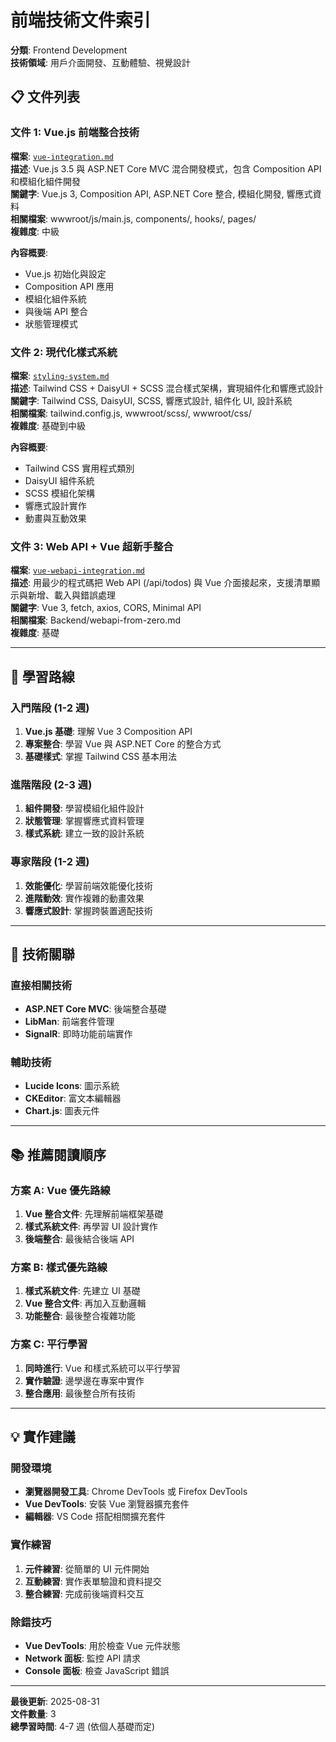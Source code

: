 # 前端技術文件索引

**分類**: Frontend Development  
**技術領域**: 用戶介面開發、互動體驗、視覺設計  

## 📋 文件列表

### 文件 1: Vue.js 前端整合技術
**檔案**: [`vue-integration.md`](./vue-integration.md)  
**描述**: Vue.js 3.5 與 ASP.NET Core MVC 混合開發模式，包含 Composition API 和模組化組件開發  
**關鍵字**: Vue.js 3, Composition API, ASP.NET Core 整合, 模組化開發, 響應式資料  
**相關檔案**: wwwroot/js/main.js, components/, hooks/, pages/  
**複雜度**: 中級  

**內容概要**:
- Vue.js 初始化與設定
- Composition API 應用
- 模組化組件系統
- 與後端 API 整合
- 狀態管理模式

### 文件 2: 現代化樣式系統
**檔案**: [`styling-system.md`](./styling-system.md)  
**描述**: Tailwind CSS + DaisyUI + SCSS 混合樣式架構，實現組件化和響應式設計  
**關鍵字**: Tailwind CSS, DaisyUI, SCSS, 響應式設計, 組件化 UI, 設計系統  
**相關檔案**: tailwind.config.js, wwwroot/scss/, wwwroot/css/  
**複雜度**: 基礎到中級  

**內容概要**:
- Tailwind CSS 實用程式類別
- DaisyUI 組件系統  
- SCSS 模組化架構
- 響應式設計實作
- 動畫與互動效果

### 文件 3: Web API + Vue 超新手整合
**檔案**: [`vue-webapi-integration.md`](./vue-webapi-integration.md)  
**描述**: 用最少的程式碼把 Web API (/api/todos) 與 Vue 介面接起來，支援清單顯示與新增、載入與錯誤處理  
**關鍵字**: Vue 3, fetch, axios, CORS, Minimal API  
**相關檔案**: Backend/webapi-from-zero.md  
**複雜度**: 基礎  

---

## 🎯 學習路線

### 入門階段 (1-2 週)
1. **Vue.js 基礎**: 理解 Vue 3 Composition API
2. **專案整合**: 學習 Vue 與 ASP.NET Core 的整合方式
3. **基礎樣式**: 掌握 Tailwind CSS 基本用法

### 進階階段 (2-3 週)  
1. **組件開發**: 學習模組化組件設計
2. **狀態管理**: 掌握響應式資料管理
3. **樣式系統**: 建立一致的設計系統

### 專家階段 (1-2 週)
1. **效能優化**: 學習前端效能優化技術
2. **進階動效**: 實作複雜的動畫效果
3. **響應式設計**: 掌握跨裝置適配技術

---

## 🔗 技術關聯

### 直接相關技術
- **ASP.NET Core MVC**: 後端整合基礎
- **LibMan**: 前端套件管理
- **SignalR**: 即時功能前端實作

### 輔助技術
- **Lucide Icons**: 圖示系統
- **CKEditor**: 富文本編輯器
- **Chart.js**: 圖表元件

---

## 📚 推薦閱讀順序

### 方案 A: Vue 優先路線
1. **Vue 整合文件**: 先理解前端框架基礎
2. **樣式系統文件**: 再學習 UI 設計實作
3. **後端整合**: 最後結合後端 API

### 方案 B: 樣式優先路線  
1. **樣式系統文件**: 先建立 UI 基礎
2. **Vue 整合文件**: 再加入互動邏輯
3. **功能整合**: 最後整合複雜功能

### 方案 C: 平行學習
1. **同時進行**: Vue 和樣式系統可以平行學習
2. **實作驗證**: 邊學邊在專案中實作
3. **整合應用**: 最後整合所有技術

---

## 💡 實作建議

### 開發環境
- **瀏覽器開發工具**: Chrome DevTools 或 Firefox DevTools
- **Vue DevTools**: 安裝 Vue 瀏覽器擴充套件
- **編輯器**: VS Code 搭配相關擴充套件

### 實作練習
1. **元件練習**: 從簡單的 UI 元件開始
2. **互動練習**: 實作表單驗證和資料提交
3. **整合練習**: 完成前後端資料交互

### 除錯技巧
- **Vue DevTools**: 用於檢查 Vue 元件狀態
- **Network 面板**: 監控 API 請求
- **Console 面板**: 檢查 JavaScript 錯誤

---

**最後更新**: 2025-08-31  
**文件數量**: 3  
**總學習時間**: 4-7 週 (依個人基礎而定)
